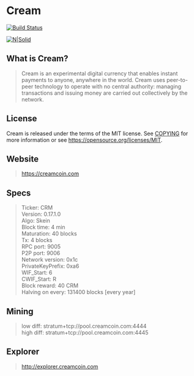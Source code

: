 # Cream

[![Build Status](https://travis-ci.org/joemccann/dillinger.svg?branch=master)](https://creamcoin.com)

[![N|Solid](https://raw.githubusercontent.com/creamcoin/cream/master/src/qt/res/icons/cream_splash.png)](https://creamcoin.com)

What is Cream?
--
> Cream is an experimental digital currency that enables instant payments to
> anyone, anywhere in the world. Cream uses peer-to-peer technology to operate
> with no central authority: managing transactions and issuing money are carried
> out collectively by the network.

License
-------
Cream is released under the terms of the MIT license. See [COPYING](COPYING) for more
information or see https://opensource.org/licenses/MIT.

Website
-------
> https://creamcoin.com


Specs
------
> Ticker: CRM<br/>
> Version: 0.17.1.0<br/>
> Algo: Skein<br/>
> Block time: 4 min<br/>
> Maturation: 40 blocks<br/>
> Tx: 4 blocks<br/>
> RPC port: 9005<br/>
> P2P port: 9006<br/>
> Network version: 0x1c<br/>
> PrivateKeyPrefix: 0xa6<br/>
> WIF_Start: 6<br/>
> CWIF_Start: R<br/>
> Block reward: 40 CRM<br/>
> Halving on every: 131400 blocks [every year]<br/>


Mining
------

> low  diff: stratum+tcp://pool.creamcoin.com:4444<br/>
> high diff: stratum+tcp://pool.creamcoin.com:4445<br/>

Explorer
------

> http://explorer.creamcoin.com
